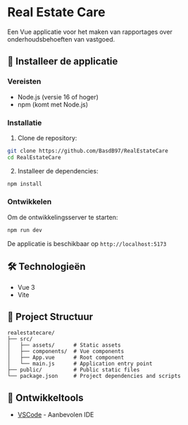 # Real Estate Care

Een Vue applicatie voor het maken van rapportages over onderhoudsbehoeften van vastgoed.

## 🚀 Installeer de applicatie

### Vereisten

-   Node.js (versie 16 of hoger)
-   npm (komt met Node.js)

### Installatie

1. Clone de repository:

```bash
git clone https://github.com/BasdB97/RealEstateCare
cd RealEstateCare
```

2. Installeer de dependencies:

```bash
npm install
```

### Ontwikkelen

Om de ontwikkelingsserver te starten:

```bash
npm run dev
```

De applicatie is beschikbaar op `http://localhost:5173`

## 🛠️ Technologieën

-   Vue 3
-   Vite

## 📁 Project Structuur

```
realestatecare/
├── src/
│   ├── assets/      # Static assets
│   ├── components/  # Vue components
│   ├── App.vue      # Root component
│   └── main.js      # Application entry point
├── public/          # Public static files
└── package.json     # Project dependencies and scripts
```

## 🔧 Ontwikkeltools

-   [VSCode](https://code.visualstudio.com/) - Aanbevolen IDE
